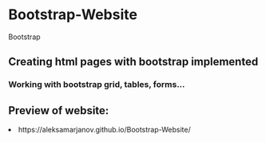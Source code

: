 # Bootstrap-Website
Bootstrap
## Creating html pages with bootstrap implemented
### Working with bootstrap grid, tables, forms...
## Preview of website:
<li>https://aleksamarjanov.github.io/Bootstrap-Website/</li>
